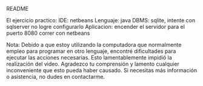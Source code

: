 README

El ejercicio practico: 
IDE: netbeans
Lenguaje: java
DBMS: sqlite, intente con sqlserver no logre configurarlo
Aplicacion: 
encender el servidor para el puerto 8080 
correr con netbeans

Nota: Debido a que estoy utilizando la computadora que normalmente empleo para programar en otro lenguaje, encontré dificultades para ejecutar las acciones necesarias. Esto lamentablemente impidió la realización del video. Agradezco tu comprensión y lamento cualquier inconveniente que esto pueda haber causado. Si necesitas más información o asistencia, no dudes en contactarme.
